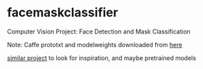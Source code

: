 # facemaskclassifier
Computer Vision Project: Face Detection and Mask Classification

Note: Caffe prototxt and modelweights downloaded from [here](https://github.com/LZQthePlane/Face-detection-base-on-ResnetSSD)

[similar project](https://github.com/aome510/Mask-Classifier) to look for inspiration, and maybe pretrained models